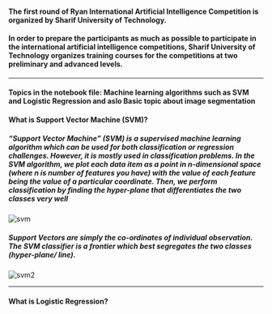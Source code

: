 <h4>The first round of Ryan International Artificial Intelligence Competition is organized by Sharif University of
Technology.</h4>

<h4>In order to prepare the participants as much as possible to participate in the international artificial intelligence
competitions, Sharif University of Technology organizes training courses for the competitions at two preliminary and
advanced levels.</h4>

<hr>

<h4>Topics in the notebook file:
Machine learning algorithms such as SVM and Logistic Regression
and aslo Basic topic about image segmentation</h4>

<h4>What is Support Vector Machine (SVM)?</h4>
<h5>“Support Vector Machine” (SVM) is a supervised machine learning algorithm which can be used for both classification or regression challenges. However, it is mostly used in classification problems. In the SVM algorithm, we plot each data item as a point in n-dimensional space (where n is number of features you have) with the value of each feature being the value of a particular coordinate. Then, we perform classification by finding the hyper-plane that differentiates the two classes very well</h5>

![svm](https://github.com/user-attachments/assets/7ff2bcf9-7e92-4b81-ad9f-809a774a7f1a)

<h5>Support Vectors are simply the co-ordinates of individual observation. The SVM classifier is a frontier which best segregates the two classes (hyper-plane/ line).
</h5>

![svm2](https://github.com/user-attachments/assets/d702fb02-bc8b-4072-8b5d-7febe6e5ece7)
<hr>
<h4>What is Logistic Regression?</h4>
